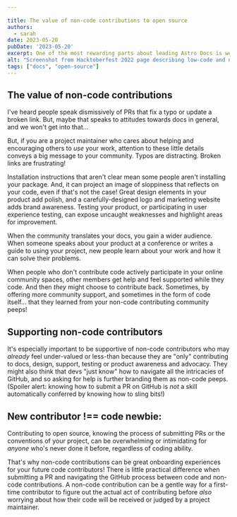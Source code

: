 ```yaml
---
 
title: The value of non-code contributions to open source
authors:
  - sarah
date: 2023-05-20
pubDate: '2023-05-20'
excerpt: One of the most rewarding parts about leading Astro Docs is welcoming non-code contributors to open source! We still have work to do, but the open source community is slowly starting to realize (and capitalize on!) the value of writers, translators, designers, testers, content creators, speakers, community support members.
alt: "Screenshot from Hacktoberfest 2022 page describing low-code and no-code contributions that would count for credit in writing, design and advocacy."
tags: ["docs", "open-source"]
---
```

## The value of non-code contributions

I've heard people speak dismissively of PRs that fix a typo or update a broken link. But, maybe that speaks to attitudes towards docs in general, and we won't get into that...

But, if you are a project maintainer who cares about helping and encouraging others to *use* your work, attention to these little details conveys a big message to your community. Typos are distracting. Broken links are frustrating!

Installation instructions that aren't clear mean some people aren't installing your package. And, it can project an image of sloppiness that reflects on your code, even if that's not the case! Great design elements in your product add polish, and a carefully-designed logo and marketing website adds brand awareness. Testing your product, or participating in user experience testing, can expose uncaught weaknesses and highlight areas for improvement.

When the community translates your docs, you gain a wider audience. When someone speaks about your product at a conference or writes a guide to using your project, new people learn about your work and how it can solve their problems. 

When people who don't contribute code actively participate in your online community spaces, other members get help and feel supported while they code. And then *they* might choose to contribute back. Sometimes, by offering more community support, and sometimes in the form of code itself... that they learned from your non-code contributing community peeps!

## Supporting non-code contributors

It's especially important to be supportive of non-code contributors who may *already* feel under-valued or less-than because they are "only" contributing to docs, design, support, testing or product awareness and advocacy. They might also think that devs "just know" how to navigate all the intricacies of GitHub, and so asking for help is further branding them as non-code peeps. (Spoiler alert: knowing how to submit a PR on GitHub is *not* a skill automatically conferred by knowing how to sling bits!)

## **New contributor !== code newbie:**

Contributing to open source, knowing the process of submitting PRs or the conventions of your project, can be overwhelming or intimidating for *anyone* who's never done it before, regardless of coding ability.

That's why non-code contributions can be great onboarding experiences for your future code contributors! There is little practical difference when submitting a PR and navigating the GitHub process between code and non-code contributions. A non-code contribution can be a gentle way for a first-time contributor to figure out the actual act of contributing before *also* worrying about how their code will be received or judged by a project maintainer.
